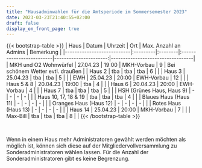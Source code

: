 ```yaml
---
title: "Hausadminwahlen für die Amtsperiode im Sommersemester 2023"
date: 2023-03-23T21:40:55+02:00
draft: false
display_on_front_page: true
---
```


{{< bootstrap-table >}}
| Haus                      | Datum    | Uhrzeit | Ort                      | Max. Anzahl an Admins | Bemerkung                        |
|---------------------------|:---------|:--------|:-------------------------|----------------------:|----------------------------------|
| MKH und O2 Wohnwürfel     | 27.04.23 | 19:00   | MKH-Vorbau               | 9                     | Bei schönem Wetter evtl. draußen |
| Haus 2                    | tba      | tba     | tba                      | 6                     |                                  |
| Haus 3                    | 25.04.23 | tba     | tba                      | 5                     |                                  |
| EWH                       | 25.04.23 | 20:00   | EWH-Vorbau               | 12                    |                                  |
| Haus 5 & 8                | 20.04.23 | 19:00   | tba                      | 4                     |                                  |
| Haus 6                    | 20.04.23 | 20:00   | EWH-Vorbau               | 4                     |                                  |
| Haus 7                    | tba      | tba     | tba                      | 5                     |                                  |
| HSH (Grünes Haus, Haus 9) | -        | -       | -                        | -                     |                                  |
| Haus 10, 17, 18 & 19      | tba      | tba     | tba                      | 4                     |                                  |
| Blaues Haus (Haus 11)     | -        | -       | -                        | -                     |                                  |
| Oranges Haus (Haus 12)    | -        | -       | -                        | -                     |                                  |
| Rotes Haus (Haus 13)      | -        | -       | -                        | -                     |                                  |
| Haus 14                   | 25.04.23 | 20:00   | MKH-Vorbau               | 7                     |                                  |
| Max-Bill                  | tba      | tba     | tba                      | 8                     |                                  |
{{< /bootstrap-table >}}

&nbsp;

Wenn in einem Haus mehr Administratoren gewählt werden möchten als möglich ist, können sich diese auf der
Mitgliedervollversammlung zu Sonderadministratoren wählen lassen. Für die Anzahl der Sonderadministratoren gibt es keine
Begrenzung.
